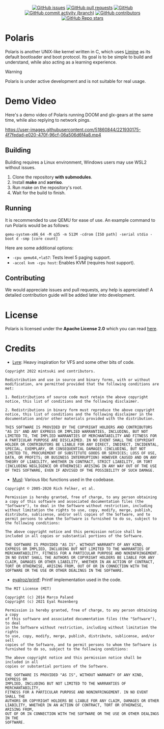 <div align="center">

[![GitHub issues](https://img.shields.io/github/issues/nsg650/polaris?label=Issues&style=flat-square)](https://github.com/NSG650/Polaris/issues)
[![GitHub pull requests](https://img.shields.io/github/issues-pr/nsg650/polaris?label=Pull%20Requests&style=flat-square)](https://github.com/NSG650/Polaris/pulls)
[![GitHub](https://img.shields.io/github/license/nsg650/polaris?label=License&style=flat-square)](https://github.com/NSG650/Polaris/blob/master/LICENSE)
[![GitHub commit activity (branch)](https://img.shields.io/github/commit-activity/m/nsg650/polaris/master?label=Commit%20Activity&style=flat-square)](https://github.com/NSG650/Polaris/graphs/commit-activity)
[![GitHub contributors](https://img.shields.io/github/contributors/nsg650/polaris?style=flat-square&label=Contributors)](https://github.com/NSG650/Polaris/graphs/contributors)
[![GitHub Repo stars](https://img.shields.io/github/stars/nsg650/polaris?label=Stargazers&style=flat-square)](https://github.com/NSG650/Polaris/stargazers)

</div>

# Polaris

Polaris is another UNIX-like kernel written in C, which uses [Limine](https://github.com/limine-bootloader/limine) as its default bootloader and boot protocol.
Its goal is to be simple to build and understand, while also acting as a learning experience.

> [!WARNING]
> Polaris is under active development and is not suitable for real usage.

# Demo Video

Here's a demo video of Polaris running DOOM and glx-gears at the same time, while also replying to network pings.

https://user-images.githubusercontent.com/51860844/221930175-4f7fedad-e020-470f-96cf-06a506d6f4a8.mp4

## Building

Building requires a Linux environment, Windows users may use WSL2 without issues.

1. Clone the repository **with submodules**.
2. Install **make** and **xorriso**.
3. Run make on the repository's root.
4. Wait for the build to finish.

## Running

It is recommended to use QEMU for ease of use. An example command to run Polaris would be as follows:

```
qemu-system-x86_64 -M q35 -m 512M -cdrom [ISO path] -serial stdio -boot d -smp [core count]
```

Here are some additional options:

- `-cpu qemu64,+la57`: Tests level 5 paging support.
- `-accel kvm -cpu host`: Enables KVM (requires host support).

## Contributing

We would appreciate issues and pull requests, any help is appreciated!
A detailed contribution guide will be added later into development.

# License
Polaris is licensed under the **Apache License 2.0** which you can read [here](LICENSE).

# Credits
- [Lyre](https://github.com/lyre-os/lyre): Heavy inspiration for VFS and some other bits of code.
```
Copyright 2022 mintsuki and contributors.

Redistribution and use in source and binary forms, with or without modification, are permitted provided that the following conditions are met:

1. Redistributions of source code must retain the above copyright notice, this list of conditions and the following disclaimer.

2. Redistributions in binary form must reproduce the above copyright notice, this list of conditions and the following disclaimer in the documentation and/or other materials provided with the distribution.

THIS SOFTWARE IS PROVIDED BY THE COPYRIGHT HOLDERS AND CONTRIBUTORS "AS IS" AND ANY EXPRESS OR IMPLIED WARRANTIES, INCLUDING, BUT NOT LIMITED TO, THE IMPLIED WARRANTIES OF MERCHANTABILITY AND FITNESS FOR A PARTICULAR PURPOSE ARE DISCLAIMED. IN NO EVENT SHALL THE COPYRIGHT HOLDER OR CONTRIBUTORS BE LIABLE FOR ANY DIRECT, INDIRECT, INCIDENTAL, SPECIAL, EXEMPLARY, OR CONSEQUENTIAL DAMAGES (INCLUDING, BUT NOT LIMITED TO, PROCUREMENT OF SUBSTITUTE GOODS OR SERVICES; LOSS OF USE, DATA, OR PROFITS; OR BUSINESS INTERRUPTION) HOWEVER CAUSED AND ON ANY THEORY OF LIABILITY, WHETHER IN CONTRACT, STRICT LIABILITY, OR TORT (INCLUDING NEGLIGENCE OR OTHERWISE) ARISING IN ANY WAY OUT OF THE USE OF THIS SOFTWARE, EVEN IF ADVISED OF THE POSSIBILITY OF SUCH DAMAGE.
```
- [Musl](https://musl.libc.org): Various libc functions used in the codebase.
```
Copyright © 2005-2020 Rich Felker, et al.

Permission is hereby granted, free of charge, to any person obtaining
a copy of this software and associated documentation files (the
"Software"), to deal in the Software without restriction, including
without limitation the rights to use, copy, modify, merge, publish,
distribute, sublicense, and/or sell copies of the Software, and to
permit persons to whom the Software is furnished to do so, subject to
the following conditions:

The above copyright notice and this permission notice shall be
included in all copies or substantial portions of the Software.

THE SOFTWARE IS PROVIDED "AS IS", WITHOUT WARRANTY OF ANY KIND,
EXPRESS OR IMPLIED, INCLUDING BUT NOT LIMITED TO THE WARRANTIES OF
MERCHANTABILITY, FITNESS FOR A PARTICULAR PURPOSE AND NONINFRINGEMENT.
IN NO EVENT SHALL THE AUTHORS OR COPYRIGHT HOLDERS BE LIABLE FOR ANY
CLAIM, DAMAGES OR OTHER LIABILITY, WHETHER IN AN ACTION OF CONTRACT,
TORT OR OTHERWISE, ARISING FROM, OUT OF OR IN CONNECTION WITH THE
SOFTWARE OR THE USE OR OTHER DEALINGS IN THE SOFTWARE.
```
- [eyalroz/printf](https://github.com/eyalroz/printf): Printf implementation used in the code.
```
The MIT License (MIT)

Copyright (c) 2014 Marco Paland
Copyright (c) 2021 Eyal Rozenberg

Permission is hereby granted, free of charge, to any person obtaining a copy
of this software and associated documentation files (the "Software"), to deal
in the Software without restriction, including without limitation the rights
to use, copy, modify, merge, publish, distribute, sublicense, and/or sell
copies of the Software, and to permit persons to whom the Software is
furnished to do so, subject to the following conditions:

The above copyright notice and this permission notice shall be included in all
copies or substantial portions of the Software.

THE SOFTWARE IS PROVIDED "AS IS", WITHOUT WARRANTY OF ANY KIND, EXPRESS OR
IMPLIED, INCLUDING BUT NOT LIMITED TO THE WARRANTIES OF MERCHANTABILITY,
FITNESS FOR A PARTICULAR PURPOSE AND NONINFRINGEMENT. IN NO EVENT SHALL THE
AUTHORS OR COPYRIGHT HOLDERS BE LIABLE FOR ANY CLAIM, DAMAGES OR OTHER
LIABILITY, WHETHER IN AN ACTION OF CONTRACT, TORT OR OTHERWISE, ARISING FROM,
OUT OF OR IN CONNECTION WITH THE SOFTWARE OR THE USE OR OTHER DEALINGS IN THE
SOFTWARE.
```
